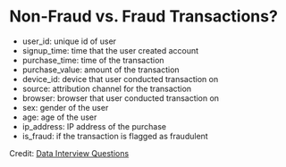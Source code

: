 # Non-Fraud vs. Fraud Transactions?

* user_id: unique id of user
* signup_time: time that the user created account
* purchase_time: time of the transaction
* purchase_value: amount of the transaction
* device_id: device that user conducted transaction on
* source: attribution channel for the transaction
* browser: browser that user conducted transaction on
* sex: gender of the user
* age: age of the user
* ip_address: IP address of the purchase
* is_fraud: if the transaction is flagged as fraudulent

Credit: [Data Interview Questions](https://www.interviewqs.com/)
